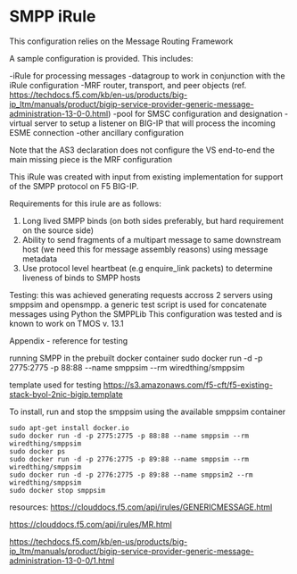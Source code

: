 # SMPP iRule

This configuration relies on the Message Routing Framework 

A sample configuration is provided.  This includes:

-iRule for processing messages
-datagroup to work in conjunction with the iRule configuration
-MRF router, transport, and peer objects (ref. https://techdocs.f5.com/kb/en-us/products/big-ip_ltm/manuals/product/bigip-service-provider-generic-message-administration-13-0-0.html)
-pool for SMSC configuration and designation
-virtual server to setup a listener on BIG-IP that will process the incoming ESME connection
-other ancillary configuration

Note that the AS3 declaration does not configure the VS end-to-end the main missing piece is the MRF configuration 

This iRule was created with input from existing implementation for support of the SMPP protocol on F5 BIG-IP.

Requirements for this irule are as follows:
1. Long lived SMPP binds (on both sides preferably, but hard requirement on the source side)
2. Ability to send fragments of a multipart message to same downstream host (we need this for message assembly reasons) using message metadata
3. Use protocol level heartbeat (e.g enquire_link packets) to determine liveness of binds to SMPP hosts


Testing:
this was achieved generating requests accross 2 servers using smppsim and opensmpp.
a generic test script is used for concatenate messages using Python the SMPPLib 
This configuration was tested and is known to work on TMOS v. 13.1

Appendix - reference for testing

running SMPP in the prebuilt docker container
sudo docker run -d -p 2775:2775 -p 88:88 --name smppsim --rm wiredthing/smppsim


template used for testing
https://s3.amazonaws.com/f5-cft/f5-existing-stack-byol-2nic-bigip.template

To install, run and stop the smppsim using the available smppsim container
```
sudo apt-get install docker.io
sudo docker run -d -p 2775:2775 -p 88:88 --name smppsim --rm wiredthing/smppsim
sudo docker ps
sudo docker run -d -p 2776:2775 -p 89:88 --name smppsim --rm wiredthing/smppsim
sudo docker run -d -p 2776:2775 -p 89:88 --name smppsim2 --rm wiredthing/smppsim
sudo docker stop smppsim
```
resources: 
https://clouddocs.f5.com/api/irules/GENERICMESSAGE.html

https://clouddocs.f5.com/api/irules/MR.html

https://techdocs.f5.com/kb/en-us/products/big-ip_ltm/manuals/product/bigip-service-provider-generic-message-administration-13-0-0/1.html
